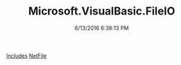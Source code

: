 ﻿---
title: Microsoft.VisualBasic.FileIO
date: 6/13/2016 6:38:13 PM
---

[Includes](T-Microsoft.VisualBasic.FileIO.Includes.html)
[NetFile](T-Microsoft.VisualBasic.FileIO.NetFile.html)
